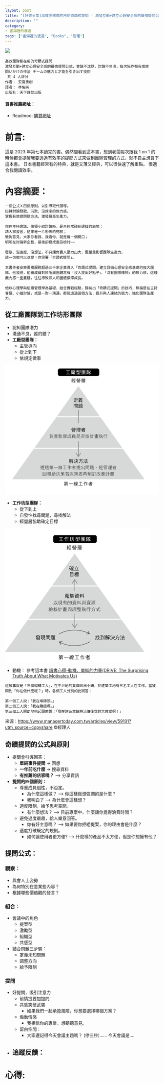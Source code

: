 ```yaml
---
layout: post
title: "[好書分享]高效團隊都在用的奇蹟式提問 - 激發互動+建立心理安全感的最強提問公式，會議不沈默，討論不冷漠，每次協作都有成效"
description: ""
category: 
- 書海裡的漫遊
tags: ["書海裡的漫遊", "Books", "管理"]
---
```


<div><a href="https://moo.im/a/jmMRSV" title="高效團隊都在用的奇蹟式提問"><img src="https://cdn.readmoo.com/cover/d6/k5fiji8_210x315.jpg?v=0" /></a></div>



```
高效團隊都在用的奇蹟式提問
激發互動+建立心理安全感的最強提問公式，會議不沈默，討論不冷漠，每次協作都有成效
問いかけの作法 チームの魅力と才能を引き出す技術
 共 4 人評分
作者： 安齋勇樹  
譯者： 林佑純  
出版社：天下雜誌出版 
```

#### 買書推薦網址：

- Readmoo: [購買網址](https://moo.im/a/jmMRSV)

# 前言:

這是 2023 年第七本讀完的書。偶然間看到這本書，想到老闆每次跟我 1 on 1 的時候都會提醒我要透過有效率的提問方式來做到團隊管理的方式，就不自主想買下這本書。 日本書籍經常有的特典，就是又薄又經典，可以很快速了解重點。 很適合我閱讀效率。



# 內容摘要：

```
一個公式Ｘ四個原則，以引導取代領導，
扭轉討論發散、沉默、沒效率的無力感，
掌握有效提問點方法，激發最高生產力。

你在主持會議、帶領小組討論時，是否經常碰到這樣的窘境：
請大家發言，結果是一片恐怖的死寂；
徵詢意見，大家你看我、我看你，就是每一個開口；
明明在討論新企劃，最後卻變成產品檢討⋯⋯

發散、沒進度、沒想法，不只讓負責人壓力山大，更嚴重影響團隊生產力。
這一切都可以改變！你需要「奇蹟式提問」。

本書作者安齋勇樹服務超過三千家企業導入「奇蹟式提問」建立具備心理安全感基礎的強大團隊。他發現，組織成員對於所屬團體常有「沒人提出好點子」、「沒有團隊精神」的無力感，這種無力感一旦蔓延，往往導致個人和團體停滯成長。

他以心理學與組織管理學為基礎，結合實戰經驗，歸納出「奇蹟式提問」的技巧，無論是在主持會議、小組討論，或是一對一溝通，都能透過這個方法，提升與人連結的能力，強化團隊生產力。
```

## 從工廠團隊到工作坊形團隊

- 認知團隊潛力
- 溝通不良，誰的錯？
- **工廠型團隊：**
  - 主管導向
  - 從上到下
  - 依規定做事

![image-20230825212524451](../images/2022/image-20230825212524451.png)

- **工作坊型團隊：**
  - 從下到上
  - 自發性找尋問題，尋找解法
  - 經營層協助確定目標

![image-20230825212509458](../images/2022/image-20230825212509458.png)



- 動機： 參考這本書 [讀書心得-動機、單純的力量(DRIVE: The Surprising Truth About What Motivates Us)](https://www.evanlin.com/e8-ae-80-e6-9b-b8-e5-bf-83-e5-be-97-e5-8b-95-e6-a9-9f-e3-80-81-e5-96-ae-e7-b4-94-e7-9a-84-e5-8a-9b-e9-87-8fdrive-the-surprising-truth-about-what-motivates-us/)

```
這故事就是「三個砌磚工人」，在中世紀的某個歐洲小鎮，於建築工地有三名工人在工作。當被問到「你在做什麼呢？」時，各個工人分別如此回答：

第一個工人說：「我在堆磚頭。」
第二個工人說：「我在賺錢啊。」
第三個工人開朗地抬起頭來說：「我在建造本鎮將流傳後世的大教堂啊！」

```

來源：https://www.managertoday.com.tw/articles/view/59101?utm_source=copyshare 
©經理人



## 奇蹟提問的公式與原則

- 提問會引導回答：
  - **單純事件提問** -> 回想 
  - **一年前吃什麼** -> 搜尋資料
  - **有推薦的店家嗎？** --> 分享資訊
- **提問的四個原則：**
  - 尊重成員個性，不否定。
    - 為什麼這樣做？ --> 你這樣做想強調的是什麼？
    - 我明白了 --> 為什麼會這樣想？
  - 適度限制，給予思考空間。
    - 有什麼想法？ --> 目前專案中，什麼讓你覺得浪費時間？
  - 避免過度嚴肅，給人樂意回答。
    - 你有好主意嗎？ --> 如果要你拒絕提案，你的理由會是什麼？
  - 適度打破既定的規則。
    - 如何讓使用者更方便? --> 什麼樣的產品不太方便，但是你想擁有他？

## 提問公式：

### 觀察：

- 與會人士姿勢
- 為何特別在意某些內容？
- 根據哪些價值觀的發言？

### 組合：

- 會議中的角色
  - 提案型
  - 激勵型
  - 組織型
  - 共感型
- 結合問題三步驟：
  - 定義未知問題
  - 調整方向
  - 給予限制

### 提問

- 好提問，吸引注意力
  - 前情提要加提問
  - 共感突破武裝
    - 如果我們一起承擔風險，你想要選擇哪個方案？
  - 煽動情感
    - 我相信你的專業，想聽聽意見。
  - 留白空間：
    - 大家還記得今天會議主題嗎？ (停三秒)...... 今天會議是....
- 追蹤反饋：
  - 




# 心得:



